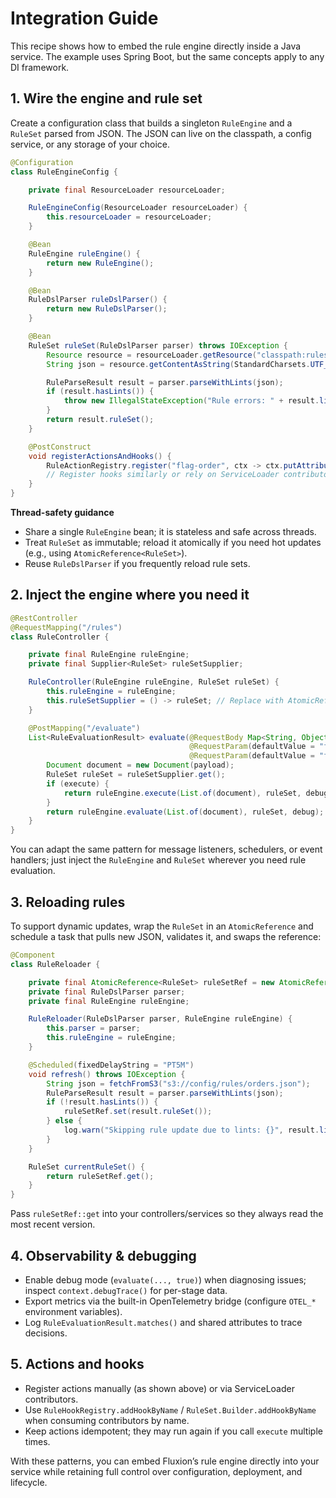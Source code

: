 # Integration Guide

This recipe shows how to embed the rule engine directly inside a Java service. The example uses Spring Boot, but the same concepts apply to any DI framework.

## 1. Wire the engine and rule set

Create a configuration class that builds a singleton `RuleEngine` and a `RuleSet` parsed from JSON. The JSON can live on the classpath, a config service, or any storage of your choice.

```java
@Configuration
class RuleEngineConfig {

    private final ResourceLoader resourceLoader;

    RuleEngineConfig(ResourceLoader resourceLoader) {
        this.resourceLoader = resourceLoader;
    }

    @Bean
    RuleEngine ruleEngine() {
        return new RuleEngine();
    }

    @Bean
    RuleDslParser ruleDslParser() {
        return new RuleDslParser();
    }

    @Bean
    RuleSet ruleSet(RuleDslParser parser) throws IOException {
        Resource resource = resourceLoader.getResource("classpath:rules/orders.json");
        String json = resource.getContentAsString(StandardCharsets.UTF_8);

        RuleParseResult result = parser.parseWithLints(json);
        if (result.hasLints()) {
            throw new IllegalStateException("Rule errors: " + result.lints());
        }
        return result.ruleSet();
    }

    @PostConstruct
    void registerActionsAndHooks() {
        RuleActionRegistry.register("flag-order", ctx -> ctx.putAttribute("decision", "flagged"));
        // Register hooks similarly or rely on ServiceLoader contributors.
    }
}
```

**Thread-safety guidance**

- Share a single `RuleEngine` bean; it is stateless and safe across threads.
- Treat `RuleSet` as immutable; reload it atomically if you need hot updates (e.g., using `AtomicReference<RuleSet>`).
- Reuse `RuleDslParser` if you frequently reload rule sets.

## 2. Inject the engine where you need it

```java
@RestController
@RequestMapping("/rules")
class RuleController {

    private final RuleEngine ruleEngine;
    private final Supplier<RuleSet> ruleSetSupplier;

    RuleController(RuleEngine ruleEngine, RuleSet ruleSet) {
        this.ruleEngine = ruleEngine;
        this.ruleSetSupplier = () -> ruleSet; // Replace with AtomicReference for hot reloads.
    }

    @PostMapping("/evaluate")
    List<RuleEvaluationResult> evaluate(@RequestBody Map<String, Object> payload,
                                        @RequestParam(defaultValue = "false") boolean execute,
                                        @RequestParam(defaultValue = "false") boolean debug) {
        Document document = new Document(payload);
        RuleSet ruleSet = ruleSetSupplier.get();
        if (execute) {
            return ruleEngine.execute(List.of(document), ruleSet, debug);
        }
        return ruleEngine.evaluate(List.of(document), ruleSet, debug);
    }
}
```

You can adapt the same pattern for message listeners, schedulers, or event handlers; just inject the `RuleEngine` and `RuleSet` wherever you need rule evaluation.

## 3. Reloading rules

To support dynamic updates, wrap the `RuleSet` in an `AtomicReference` and schedule a task that pulls new JSON, validates it, and swaps the reference:

```java
@Component
class RuleReloader {

    private final AtomicReference<RuleSet> ruleSetRef = new AtomicReference<>();
    private final RuleDslParser parser;
    private final RuleEngine ruleEngine;

    RuleReloader(RuleDslParser parser, RuleEngine ruleEngine) {
        this.parser = parser;
        this.ruleEngine = ruleEngine;
    }

    @Scheduled(fixedDelayString = "PT5M")
    void refresh() throws IOException {
        String json = fetchFromS3("s3://config/rules/orders.json");
        RuleParseResult result = parser.parseWithLints(json);
        if (!result.hasLints()) {
            ruleSetRef.set(result.ruleSet());
        } else {
            log.warn("Skipping rule update due to lints: {}", result.lints());
        }
    }

    RuleSet currentRuleSet() {
        return ruleSetRef.get();
    }
}
```

Pass `ruleSetRef::get` into your controllers/services so they always read the most recent version.

## 4. Observability & debugging

- Enable debug mode (`evaluate(..., true)`) when diagnosing issues; inspect `context.debugTrace()` for per-stage data.
- Export metrics via the built-in OpenTelemetry bridge (configure `OTEL_*` environment variables).
- Log `RuleEvaluationResult.matches()` and shared attributes to trace decisions.

## 5. Actions and hooks

- Register actions manually (as shown above) or via ServiceLoader contributors.
- Use `RuleHookRegistry.addHookByName` / `RuleSet.Builder.addHookByName` when consuming contributors by name.
- Keep actions idempotent; they may run again if you call `execute` multiple times.

With these patterns, you can embed Fluxion’s rule engine directly into your service while retaining full control over configuration, deployment, and lifecycle.
